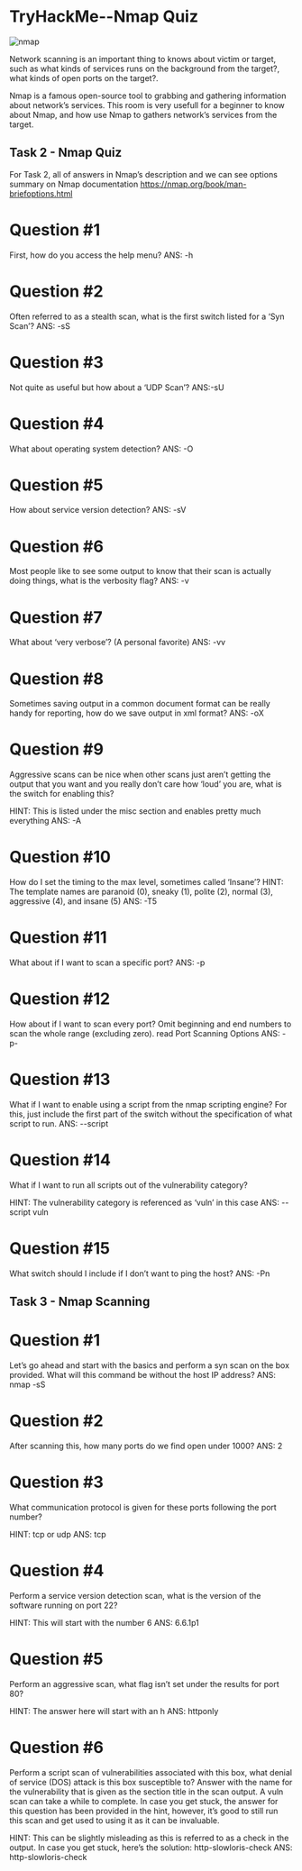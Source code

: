 # TryHackMe--Nmap Quiz
![nmap](https://user-images.githubusercontent.com/52219676/87219391-391e4b80-c378-11ea-8675-be474497683e.png)

Network scanning is an important thing to knows about victim or target, such as what kinds of services runs on the background from the target?, what kinds of open ports on the target?.

Nmap is a famous open-source tool to grabbing and gathering information about network’s services. This room is very usefull for a beginner to know about Nmap, and how use Nmap to gathers network’s services from the target.

## Task 2 - Nmap Quiz
For Task 2, all of answers in Nmap’s description and we can see options summary on Nmap documentation https://nmap.org/book/man-briefoptions.html

# Question #1
First, how do you access the help menu?
ANS: -h

# Question #2
Often referred to as a stealth scan, what is the first switch listed for a ‘Syn Scan’?
ANS: -sS

# Question #3 
Not quite as useful but how about a ‘UDP Scan’?
ANS:-sU

# Question #4
What about operating system detection?
ANS: -O

# Question #5
How about service version detection?
ANS: -sV

# Question #6
Most people like to see some output to know that their scan is actually doing things, what is the verbosity flag?
ANS: -v

# Question #7
What about ‘very verbose’? (A personal favorite)
ANS: -vv

# Question #8
Sometimes saving output in a common document format can be really handy for reporting, how do we save output in xml format?
ANS: -oX

# Question #9
Aggressive scans can be nice when other scans just aren’t getting the output that you want and you really don’t care how ‘loud’ you are, what is the switch for enabling this?

HINT: This is listed under the misc section and enables pretty much everything
ANS: -A

# Question #10
How do I set the timing to the max level, sometimes called ‘Insane’?
HINT: The template names are paranoid (0), sneaky (1), polite (2), normal (3), aggressive (4), and insane (5)
ANS: -T5

# Question #11
What about if I want to scan a specific port?
ANS: -p

# Question #12
How about if I want to scan every port?
 Omit beginning and end numbers to scan the whole range (excluding zero). read Port Scanning Options
 ANS: -p-
 
# Question #13
What if I want to enable using a script from the nmap scripting engine? For this, just include the first part of the switch without the specification of what script to run.
ANS: --script

# Question #14
What if I want to run all scripts out of the vulnerability category?

HINT: The vulnerability category is referenced as ‘vuln’ in this case
ANS: --script vuln

# Question #15
What switch should I include if I don’t want to ping the host?
ANS: -Pn


## Task 3 - Nmap Scanning

# Question #1
Let’s go ahead and start with the basics and perform a syn scan on the box provided. What will this command be without the host IP address?
ANS: nmap -sS

# Question #2
After scanning this, how many ports do we find open under 1000?
ANS: 2

# Question #3
What communication protocol is given for these ports following the port number?

HINT: tcp or udp
ANS: tcp

# Question #4
Perform a service version detection scan, what is the version of the software running on port 22?

HINT: This will start with the number 6
ANS: 6.6.1p1

# Question #5
Perform an aggressive scan, what flag isn’t set under the results for port 80?

HINT: The answer here will start with an h
ANS: httponly

# Question #6
Perform a script scan of vulnerabilities associated with this box, what denial of service (DOS) attack is this box susceptible to? Answer with the name for the vulnerability that is given as the section title in the scan output. A vuln scan can take a while to complete. In case you get stuck, the answer for this question has been provided in the hint, however, it’s good to still run this scan and get used to using it as it can be invaluable.

HINT: This can be slightly misleading as this is referred to as a check in the output. In case you get stuck, here’s the solution: http-slowloris-check
ANS: http-slowloris-check




 
